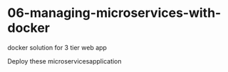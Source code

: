 # 06-managing-microservices-with-docker
docker solution for 3 tier web app

Deploy these microservicesapplication 

